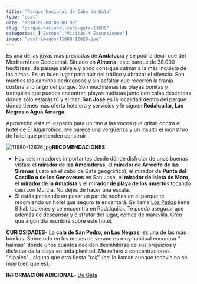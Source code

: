 ```yaml
---
title: "Parque Nacional de Cabo de Gata"
type: "post"
date: "2018-01-08 00:00:00"
slug: "parque-nacional-cabo-gata-11680"
categories: ["Europa","Visitas Y Excursiones"]
image: "post-images/11680-12626.jpg"
---
```


Es una de las joyas más preciadas de **Andalucía** y se podría decir que del Mediterráneo Occidental. Situado en **Almería**, este parque de 38.000 hectáreas, de paisaje salvaje y árido consigue calmar a la más inquieta de las almas. Es un buen lugar para huir del tráfico y abrazar el silencio. Son muchos los caminos pedregosos y sin asfaltar que recorren la franja costera a lo largo del parque. Son muchísimas las playas bonitas y tranquilas que puedes encontrar, playas nudistas junto con calas desérticas dónde sólo estarás tú y el mar. **San José** es la localidad dentro del parque dónde tienes más oferta hotelera y servicios y le siguen **Rodalquilar, Las Negras o Agua Amarga**.  
  
Aprovecho esta mi espacio para unirme a las voces que gritan contra el [hotel de El Algarrobico](http://www.cabodegata.net/esultimasfa.html). Me parece una vergüenza y un insulto el monstruo de hotel que pretenden construir .  
  
   
  
![11680-12626.jpg](post-images/11680-12626.jpg "11680-12626.jpg")**RECOMENDACIONES**

- Hay seis miradores importantes desde dónde disfrutar de unas buenas vistas: el **mirador de las Amoladeras**, el **mirador de Arrecife de las Sirenas** (justo en el cabo de Gata geográfico), el mirador de **Punta del Castillo o de los Genoveses** en San José, el **mirador de Isleta de Moro**, el **mirador de la Amatista** y el **mirador de playa de los muerto**s tocando casi con Murcia. No dejes de hacer una escala.
- Si estás pensando en pasar un par de noches en el parque te recomiendo un hotel que seguro te encantará. Se llama [Los Patios](http://www.booking.com/hotel/es/los-patios-rodalquilar.html?aid=1294466&no_rooms=1&group_adults=1) tiene 8 habitaciones y se encuentra en Rodalquilar. Te puedo asegurar que además de descansar y disfrutar del lugar, comes de maravilla. Creo que algún día escribiré sobre este hotel.

**CURIOSIDADES**- La **cala de San Pedro, en Las Negras**, es una de las más bonitas. Sobretodo en los meses de verano es muy habitual encontrar " haimas" dónde unos cuantos deciden desinhibirse de sus prejuicios y disfrutar de la playa en toda plenitud. Me refiero a concentraciones "hippies" , alguna que otra fiesta *"reif"* (así lo llaman aunque todavía no sé muy bien que es).

**INFORMACIÓN ADICIONAL**- [De Gata](http://www.degata.com/)